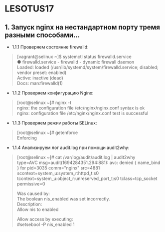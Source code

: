 # LESOTUS17
## 1. Запуск nginx на нестандартном порту тремя разными способами...

- 1.1.1 Проверяем состояние firewalld:
> [vagrant@selinux ~]$ systemctl status firewalld.service  
> ● firewalld.service - firewalld - dynamic firewall daemon  
>    Loaded: loaded (/usr/lib/systemd/system/firewalld.service; disabled; vendor preset: enabled)  
>     Active: inactive (dead)  
>       Docs: man:firewalld(1)  

- 1.1.2 Проверяем конфигурацию Nginx:
> [root@selinux ~]# nginx -t  
> nginx: the configuration file /etc/nginx/nginx.conf syntax is ok  
> nginx: configuration file /etc/nginx/nginx.conf test is successful

- 1.1.3 Проверяем режиv работы SELinux:
> [root@selinux ~]# getenforce  
> Enforcing

- 1.1.4 Анализируем лог audit.log при помощи audit2why:
> [root@selinux ~]# cat /var/log/audit/audit.log  | audit2why  
> type=AVC msg=audit(1694284351.294:881): avc:  denied  { name_bind } for  pid=3035 comm="nginx" src=4881 scontext=system_u:system_r:httpd_t:s0 tcontext=system_u:object_r:unreserved_port_t:s0 tclass=tcp_socket permissive=0  
>  
> 	Was caused by:  
> 	The boolean nis_enabled was set incorrectly.  
> 	Description:  
> 	Allow nis to enabled  
>  
> 	Allow access by executing:  
> 	#setsebool -P nis_enabled 1
